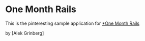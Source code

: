 # One Month Rails

This is the pinteresting sample application for
[*One Month Rails](http://onemonthrails.com)

by [Alek Grinberg]